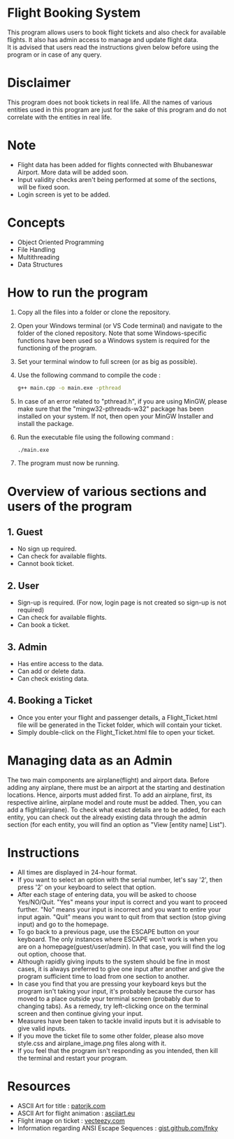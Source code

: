 # Flight Booking System

This program allows users to book flight tickets and also check for available flights. It also has admin access to manage and update flight data.   
It is advised that users read the instructions given below before using the program or in case of any query.

# Disclaimer

This program does not book tickets in real life. All the names of various entities used in this program are just for the sake of this program and do not correlate with the entities in real life.

# Note

- Flight data has been added for flights connected with Bhubaneswar Airport. More data will be added soon.
- Input validity checks aren't being performed at some of the sections, will be fixed soon.
- Login screen is yet to be added.

# Concepts

- Object Oriented Programming
- File Handling
- Multithreading
- Data Structures

# How to run the program

1. Copy all the files into a folder or clone the repository.
2. Open your Windows terminal (or VS Code terminal) and navigate to the folder of the cloned repository. Note that some Windows-specific functions have been used so a Windows system is required for the functioning of the program.
3. Set your terminal window to full screen (or as big as possible).
4. Use the following command to compile the code :
   ```bash
   g++ main.cpp -o main.exe -pthread
   ```

5. In case of an error related to "pthread.h", if you are using MinGW, please make sure that the "mingw32-pthreads-w32" package has been installed on your system. If not, then open your MinGW Installer and install the package.

6. Run the executable file using the following command :
   ```bash
   ./main.exe
   ```

7. The program must now be running.

# Overview of various sections and users of the program

## 1. Guest

- No sign up required.
- Can check for available flights.
- Cannot book ticket.

## 2. User

- Sign-up is required. (For now, login page is not created so sign-up is not required)
- Can check for available flights.
- Can book a ticket.

## 3. Admin

- Has entire access to the data.
- Can add or delete data.
- Can check existing data.

## 4. Booking a Ticket

- Once you enter your flight and passenger details, a Flight_Ticket.html file will be generated in the Ticket folder, which will contain your ticket.
- Simply double-click on the Flight_Ticket.html file to open your ticket. 

# Managing data as an Admin

The two main components are airplane(flight) and airport data. Before adding any airplane, there must be an airport at the starting and destination locations. Hence, airports must added first. To add an airplane, first, its respective airline, airplane model and route must be added. Then, you can add a flight(airplane). To check what exact details are to be added, for each entity, you can check out the already existing data through the admin section (for each entity, you will find an option as "View [entity name] List").

# Instructions

- All times are displayed in 24-hour format.
- If you want to select an option with the serial number, let's say '2', then press '2' on your keyboard to select that option.
- After each stage of entering data, you will be asked to choose Yes/NO/Quit. "Yes" means your input is correct and you want to proceed further. "No" means your input is incorrect and you want to entire your input again. "Quit" means you want to quit from that section (stop giving input) and go to the homepage.
- To go back to a previous page, use the ESCAPE button on your keyboard. The only instances where ESCAPE won't work is when you are on a homepage(guest/user/admin). In that case, you will find the log out option, choose that.
- Although rapidly giving inputs to the system should be fine in most cases, it is always preferred to give one input after another and give the program sufficient time to load from one section to another.
- In case you find that you are pressing your keyboard keys but the program isn't taking your input, it's probably because the cursor has moved to a place outside your terminal screen (probably due to changing tabs). As a remedy, try left-clicking once on the terminal screen and then continue giving your input.
- Measures have been taken to tackle invalid inputs but it is advisable to give valid inputs.
- If you move the ticket file to some other folder, please also move style.css and airplane_image.png files along with it.
- If you feel that the program isn't responding as you intended, then kill the terminal and restart your program.

# Resources

- ASCII Art for title : [patorjk.com](https://patorjk.com/software/taag/#p=display&f=Graffiti&t=Type%20Something%20)
- ASCII Art for flight animation : [asciiart.eu](https://www.asciiart.eu/vehicles/airplanes)
- Flight image on ticket : [vecteezy.com](https://www.vecteezy.com/png/37277848-flying-airplane-isolated-on-background-3d-rendering-illustration)
- Information regarding ANSI Escape Sequences : [gist.github.com/fnky](https://gist.github.com/fnky/458719343aabd01cfb17a3a4f7296797)
